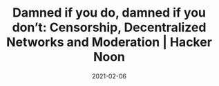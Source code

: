 ---
title: "Damned if you do, damned if you don’t: Censorship, Decentralized Networks and Moderation  | Hacker Noon"
date: 2021-02-06
externalLink: https://hackernoon.com/damned-if-you-do-damned-if-you-dont-censorship-decentralized-networks-and-moderation-7d1x3356
---